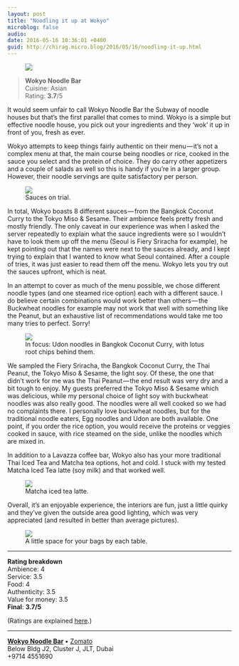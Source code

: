 ```yaml
---
layout: post
title: "Noodling it up at Wokyo"
microblog: false
audio: 
date: 2016-05-16 10:36:01 +0400
guid: http://chirag.micro.blog/2016/05/16/noodling-it-up.html
---
```

<figure>

<img src="https://cdtestweb.files.wordpress.com/2016/05/850a2-1m83yh1lqtk9rkqbm8mgd4g.jpeg">
</figure>

<blockquote>
<strong>Wokyo Noodle Bar</strong><br>Cuisine: Asian<br>Rating: <strong>3.7</strong>/5</blockquote>
<p>It would seem unfair to call Wokyo Noodle Bar the Subway of noodle houses but that’s the first parallel that comes to mind. Wokyo is a simple but effective noodle house, you pick out your ingredients and they ‘wok’ it up in front of you, fresh as ever.</p>
<p><span>W</span>okyo attempts to keep things fairly authentic on their menu — it’s not a complex menu at that, the main course being noodles or rice, cooked in the sauce you select and the protein of choice. They do carry other appetizers and a couple of salads as well so this is handy if you’re in a larger group. However, their noodle servings are quite satisfactory per person.</p>
<figure class="wp-caption">

<img src="https://cdtestweb.files.wordpress.com/2016/05/018f7-12kbgpb23lvpcopne8fn0tq.jpeg">

<figcaption class="wp-caption-text">Sauces on trial.</figcaption></figure><p>In total, Wokyo boasts 8 different sauces — from the Bangkok Coconut Curry to the Tokyo Miso &amp; Sesame. Their ambience feels pretty fresh and mostly friendly. The only caveat in our experience was when I asked the server repeatedly to explain what the sauce ingredients were so I wouldn’t have to look them up off the menu (Seoul is Fiery Sriracha for example), he kept pointing out that the names were next to the sauces already, and I kept trying to explain that I wanted to know what Seoul contained. After a couple of tries, it was just easier to read them off the menu. Wokyo lets you try out the sauces upfront, which is neat.</p>
<p>In an attempt to cover as much of the menu possible, we chose different noodle types (and one steamed rice option) each with a different sauce. I do believe certain combinations would work better than others — the Buckwheat noodles for example may not work that well with something like the Peanut, but an exhaustive list of recommendations would take me too many tries to perfect. Sorry!</p>
<figure class="wp-caption">

<img src="https://cdtestweb.files.wordpress.com/2016/05/ebe33-19tot9qb2dmfxjeuedmnnva.jpeg">

<figcaption class="wp-caption-text">In focus: Udon noodles in Bangkok Coconut Curry, with lotus root chips behind them.</figcaption></figure><p>We sampled the Fiery Sriracha, the Bangkok Coconut Curry, the Thai Peanut, the Tokyo Miso &amp; Sesame, the light soy. Of these, the one that didn’t work for me was the Thai Peanut — the end result was very dry and a bit tough to enjoy. My guests preferred the Tokyo Miso &amp; Sesame which was delicious, while my personal choice of light soy with buckwheat noodles was also really good. The noodles were all well cooked so we had no complaints there. I personally love buckwheat noodles, but for the traditional noodle eaters, Egg noodles and Udon are both available. One point, if you order the rice option, you would receive the proteins or veggies cooked in sauce, with rice steamed on the side, unlike the noodles which are mixed in.</p>
<p>In addition to a Lavazza coffee bar, Wokyo also has your more traditional Thai Iced Tea and Matcha tea options, hot and cold. I stuck with my tested Matcha Iced Tea latte (soy milk) and that worked well.</p>
<figure class="wp-caption">

<img src="https://cdtestweb.files.wordpress.com/2016/05/d89e3-1rxi4cusw9rsf8j2i5ixjvw.jpeg">

<figcaption class="wp-caption-text">Matcha iced tea latte.</figcaption></figure><p>Overall, it’s an enjoyable experience, the interiors are fun, just a little quirky and they’ve given the outside area good lighting, which was very appreciated (and resulted in better than average pictures).</p>
<figure class="wp-caption">

<img src="https://cdtestweb.files.wordpress.com/2016/05/29b02-1ipkpcmrvuwqafxyi6yblqa.jpeg">

<figcaption class="wp-caption-text">A little space for your bags by each table.</figcaption></figure>

<hr>

<p><strong>Rating breakdown </strong><br>Ambience: 4<br>Service: 3.5<br>Food: 4<br>Authenticity: 3.5<br>Value for money: 3.5<br><strong>Final</strong>: <strong>3.7/5</strong></p>
<p>(Ratings are explained <a href="https://naihar.com/food-reviews-ratings-2bc9eff36d9b#.md8vqkinv" target="_blank">here</a>.)</p>
<hr>
<p><a href="http://www.wokyo.com/" target="_blank"><strong>Wokyo Noodle Bar</strong></a><strong> </strong>• <a href="https://www.zomato.com/dubai/wokyo-noodle-bar-jumeirah-lake-towers" target="_blank">Zomato</a><br>Below Bldg J2, Cluster J, JLT, Dubai<br>+9714 4551690</p>
